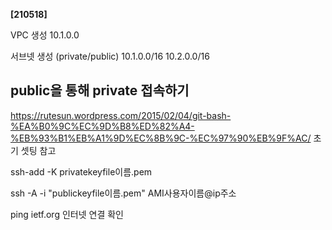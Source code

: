 **[210518]**









VPC 생성 10.1.0.0

서브넷 생성 (private/public) 10.1.0.0/16 10.2.0.0/16





## public을 통해 private 접속하기

https://rutesun.wordpress.com/2015/02/04/git-bash-%EA%B0%9C%EC%9D%B8%ED%82%A4-%EB%93%B1%EB%A1%9D%EC%8B%9C-%EC%97%90%EB%9F%AC/ 초기 셋팅 참고

ssh-add -K privatekeyfile이름.pem

ssh -A -i "publickeyfile이름.pem" AMI사용자이름@ip주소

ping ietf.org 인터넷 연결 확인

